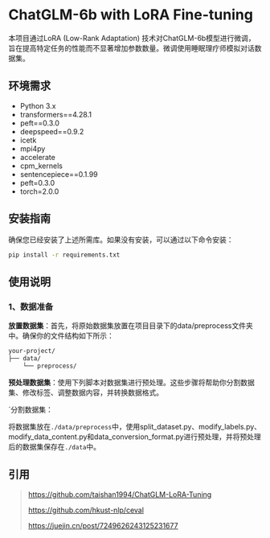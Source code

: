 # ChatGLM-6b with LoRA Fine-tuning

本项目通过LoRA (Low-Rank Adaptation) 技术对ChatGLM-6b模型进行微调，旨在提高特定任务的性能而不显著增加参数数量。微调使用睡眠理疗师模拟对话数据集。

## 环境需求

- Python 3.x
- transformers==4.28.1
- peft==0.3.0
- deepspeed==0.9.2
- icetk
- mpi4py
- accelerate
- cpm_kernels
- sentencepiece==0.1.99
- peft=0.3.0
- torch=2.0.0 

## 安装指南

确保您已经安装了上述所需库。如果没有安装，可以通过以下命令安装：

```bash
pip install -r requirements.txt
```

## 使用说明

### 1、数据准备

**放置数据集**：首先，将原始数据集放置在项目目录下的data/preprocess文件夹中。确保你的文件结构如下所示：

```bash
your-project/
├── data/
    └── preprocess/
```

**预处理数据集**：使用下列脚本对数据集进行预处理。这些步骤将帮助你分割数据集、修改标签、调整数据内容，并转换数据格式。

`分割数据集：

将数据集放在`./data/preprocess`中，使用split_dataset.py、modify_labels.py、modify_data_content.py和data_conversion_format.py进行预处理，并将预处理后的数据集保存在`./data`中。


## 引用
> https://github.com/taishan1994/ChatGLM-LoRA-Tuning
> 
> https://github.com/hkust-nlp/ceval
> 
> https://juejin.cn/post/7249626243125231677
